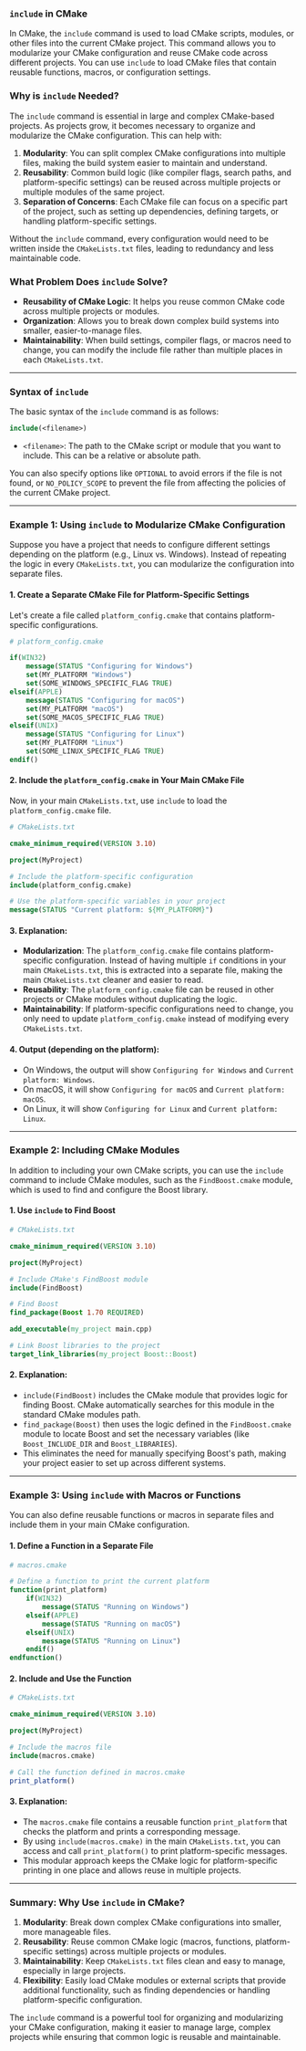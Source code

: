 ### `include` in CMake

In CMake, the `include` command is used to load CMake scripts, modules, or other files into the current CMake project. This command allows you to modularize your CMake configuration and reuse CMake code across different projects. You can use `include` to load CMake files that contain reusable functions, macros, or configuration settings.

### Why is `include` Needed?

The `include` command is essential in large and complex CMake-based projects. As projects grow, it becomes necessary to organize and modularize the CMake configuration. This can help with:

1. **Modularity**: You can split complex CMake configurations into multiple files, making the build system easier to maintain and understand.
2. **Reusability**: Common build logic (like compiler flags, search paths, and platform-specific settings) can be reused across multiple projects or multiple modules of the same project.
3. **Separation of Concerns**: Each CMake file can focus on a specific part of the project, such as setting up dependencies, defining targets, or handling platform-specific settings.

Without the `include` command, every configuration would need to be written inside the `CMakeLists.txt` files, leading to redundancy and less maintainable code.

### What Problem Does `include` Solve?

- **Reusability of CMake Logic**: It helps you reuse common CMake code across multiple projects or modules.
- **Organization**: Allows you to break down complex build systems into smaller, easier-to-manage files.
- **Maintainability**: When build settings, compiler flags, or macros need to change, you can modify the include file rather than multiple places in each `CMakeLists.txt`.

---

### Syntax of `include`

The basic syntax of the `include` command is as follows:

```cmake
include(<filename>)
```

- `<filename>`: The path to the CMake script or module that you want to include. This can be a relative or absolute path.

You can also specify options like `OPTIONAL` to avoid errors if the file is not found, or `NO_POLICY_SCOPE` to prevent the file from affecting the policies of the current CMake project.

---

### Example 1: Using `include` to Modularize CMake Configuration

Suppose you have a project that needs to configure different settings depending on the platform (e.g., Linux vs. Windows). Instead of repeating the logic in every `CMakeLists.txt`, you can modularize the configuration into separate files.

#### 1. **Create a Separate CMake File** for Platform-Specific Settings

Let's create a file called `platform_config.cmake` that contains platform-specific configurations.

```cmake
# platform_config.cmake

if(WIN32)
    message(STATUS "Configuring for Windows")
    set(MY_PLATFORM "Windows")
    set(SOME_WINDOWS_SPECIFIC_FLAG TRUE)
elseif(APPLE)
    message(STATUS "Configuring for macOS")
    set(MY_PLATFORM "macOS")
    set(SOME_MACOS_SPECIFIC_FLAG TRUE)
elseif(UNIX)
    message(STATUS "Configuring for Linux")
    set(MY_PLATFORM "Linux")
    set(SOME_LINUX_SPECIFIC_FLAG TRUE)
endif()
```

#### 2. **Include the `platform_config.cmake` in Your Main CMake File**

Now, in your main `CMakeLists.txt`, use `include` to load the `platform_config.cmake` file.

```cmake
# CMakeLists.txt

cmake_minimum_required(VERSION 3.10)

project(MyProject)

# Include the platform-specific configuration
include(platform_config.cmake)

# Use the platform-specific variables in your project
message(STATUS "Current platform: ${MY_PLATFORM}")
```

#### 3. **Explanation**:

- **Modularization**: The `platform_config.cmake` file contains platform-specific configuration. Instead of having multiple `if` conditions in your main `CMakeLists.txt`, this is extracted into a separate file, making the main `CMakeLists.txt` cleaner and easier to read.
- **Reusability**: The `platform_config.cmake` file can be reused in other projects or CMake modules without duplicating the logic.
- **Maintainability**: If platform-specific configurations need to change, you only need to update `platform_config.cmake` instead of modifying every `CMakeLists.txt`.

#### 4. **Output** (depending on the platform):

- On Windows, the output will show `Configuring for Windows` and `Current platform: Windows`.
- On macOS, it will show `Configuring for macOS` and `Current platform: macOS`.
- On Linux, it will show `Configuring for Linux` and `Current platform: Linux`.

---

### Example 2: Including CMake Modules

In addition to including your own CMake scripts, you can use the `include` command to include CMake modules, such as the `FindBoost.cmake` module, which is used to find and configure the Boost library.

#### 1. **Use `include` to Find Boost**

```cmake
# CMakeLists.txt

cmake_minimum_required(VERSION 3.10)

project(MyProject)

# Include CMake's FindBoost module
include(FindBoost)

# Find Boost
find_package(Boost 1.70 REQUIRED)

add_executable(my_project main.cpp)

# Link Boost libraries to the project
target_link_libraries(my_project Boost::Boost)
```

#### 2. **Explanation**:

- `include(FindBoost)` includes the CMake module that provides logic for finding Boost. CMake automatically searches for this module in the standard CMake modules path.
- `find_package(Boost)` then uses the logic defined in the `FindBoost.cmake` module to locate Boost and set the necessary variables (like `Boost_INCLUDE_DIR` and `Boost_LIBRARIES`).
- This eliminates the need for manually specifying Boost's path, making your project easier to set up across different systems.

---

### Example 3: Using `include` with Macros or Functions

You can also define reusable functions or macros in separate files and include them in your main CMake configuration.

#### 1. **Define a Function in a Separate File**

```cmake
# macros.cmake

# Define a function to print the current platform
function(print_platform)
    if(WIN32)
        message(STATUS "Running on Windows")
    elseif(APPLE)
        message(STATUS "Running on macOS")
    elseif(UNIX)
        message(STATUS "Running on Linux")
    endif()
endfunction()
```

#### 2. **Include and Use the Function**

```cmake
# CMakeLists.txt

cmake_minimum_required(VERSION 3.10)

project(MyProject)

# Include the macros file
include(macros.cmake)

# Call the function defined in macros.cmake
print_platform()
```

#### 3. **Explanation**:

- The `macros.cmake` file contains a reusable function `print_platform` that checks the platform and prints a corresponding message.
- By using `include(macros.cmake)` in the main `CMakeLists.txt`, you can access and call `print_platform()` to print platform-specific messages.
- This modular approach keeps the CMake logic for platform-specific printing in one place and allows reuse in multiple projects.

---

### Summary: Why Use `include` in CMake?

1. **Modularity**: Break down complex CMake configurations into smaller, more manageable files.
2. **Reusability**: Reuse common CMake logic (macros, functions, platform-specific settings) across multiple projects or modules.
3. **Maintainability**: Keep `CMakeLists.txt` files clean and easy to manage, especially in large projects.
4. **Flexibility**: Easily load CMake modules or external scripts that provide additional functionality, such as finding dependencies or handling platform-specific configuration.

The `include` command is a powerful tool for organizing and modularizing your CMake configuration, making it easier to manage large, complex projects while ensuring that common logic is reusable and maintainable.